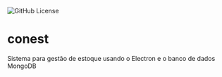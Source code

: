![GitHub License](https://img.shields.io/github/license/professorjosedeassis/conest?style=flat-square)

# conest
Sistema para gestão de estoque usando o Electron e o banco de dados MongoDB
